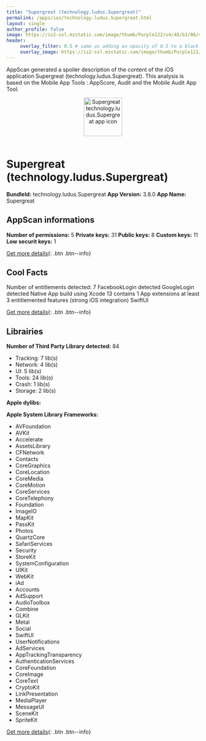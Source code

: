 ```yaml
---
title: "Supergreat (technology.ludus.Supergreat)"
permalink: /apps/ios/technology.ludus.Supergreat.html
layout: single
author_profile: false
image: https://is2-ssl.mzstatic.com/image/thumb/Purple122/v4/48/b3/08/48b30818-d502-279f-4bd3-5edbe2728de4/AppIcon-1x_U007emarketing-0-2-0-85-220.png/512x512bb.jpg
header: 
     overlay_filter: 0.5 # same as adding an opacity of 0.5 to a black background
     overlay_image: https://is2-ssl.mzstatic.com/image/thumb/Purple122/v4/48/b3/08/48b30818-d502-279f-4bd3-5edbe2728de4/AppIcon-1x_U007emarketing-0-2-0-85-220.png/512x512bb.jpg
---
```

AppScan generated a spoiler description of the content of the iOS application Supergreat (technology.ludus.Supergreat). This analysis is based on the Mobile App Tools : AppScore, Audit and the Mobile Audit App Tool.

  
  
<div style="text-align: center;"><img src="https://is2-ssl.mzstatic.com/image/thumb/Purple122/v4/48/b3/08/48b30818-d502-279f-4bd3-5edbe2728de4/AppIcon-1x_U007emarketing-0-2-0-85-220.png/512x512bb.jpg" width="100" height="100" alt="Supergreat technology.ludus.Supergreat app icon"></div></br>
  
# Supergreat (technology.ludus.Supergreat)

**BundleId:** technology.ludus.Supergreat
**App Version:** 3.8.0
**App Name:** Supergreat


## AppScan informations 

**Number of permissions:** 5
**Private keys:** 31
**Public keys:** 8
**Custom keys:** 11
**Low securit keys:** 1
  
[Get more details](/pricing.html){: .btn .btn--info}

## Cool Facts

Number of entitlements detected: 7
FacebookLogin detected
GoogleLogin detected
Native App
build using Xcode 13
contains 1 App extensions
at least 3 entitlemented features (strong iOS integration)
SwiftUI
  
[Get more details](/pricing.html){: .btn .btn--info}

## Librairies 
**Number of Third Party Library detected:** 84
- Tracking: 7 lib(s)
- Network: 4 lib(s)
- UI: 5 lib(s)
- Tools: 24 lib(s)
- Crash: 1 lib(s)
- Storage: 2 lib(s)

**Apple dylibs:**


**Apple System Library Frameworks:**
- AVFoundation
- AVKit
- Accelerate
- AssetsLibrary
- CFNetwork
- Contacts
- CoreGraphics
- CoreLocation
- CoreMedia
- CoreMotion
- CoreServices
- CoreTelephony
- Foundation
- ImageIO
- MapKit
- PassKit
- Photos
- QuartzCore
- SafariServices
- Security
- StoreKit
- SystemConfiguration
- UIKit
- WebKit
- iAd
- Accounts
- AdSupport
- AudioToolbox
- Combine
- GLKit
- Metal
- Social
- SwiftUI
- UserNotifications
- AdServices
- AppTrackingTransparency
- AuthenticationServices
- CoreFoundation
- CoreImage
- CoreText
- CryptoKit
- LinkPresentation
- MediaPlayer
- MessageUI
- SceneKit
- SpriteKit


  
[Get more details](/pricing.html){: .btn .btn--info}

